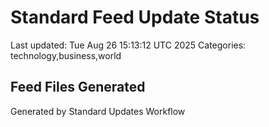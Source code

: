 # Standard Feed Update Status
Last updated: Tue Aug 26 15:13:12 UTC 2025
Categories: technology,business,world

## Feed Files Generated

Generated by Standard Updates Workflow
